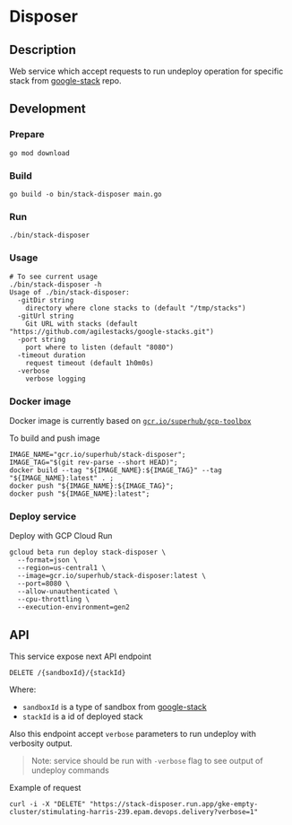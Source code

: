 # Disposer

## Description

Web service which accept requests to run undeploy operation for specific stack from [google-stack] repo.

## Development

### Prepare

```shell
go mod download
```

### Build

```shell
go build -o bin/stack-disposer main.go
```

### Run

```shell
./bin/stack-disposer
```

### Usage

```shell
# To see current usage
./bin/stack-disposer -h
Usage of ./bin/stack-disposer:
  -gitDir string
    directory where clone stacks to (default "/tmp/stacks")
  -gitUrl string
    Git URL with stacks (default "https://github.com/agilestacks/google-stacks.git")
  -port string
    port where to listen (default "8080")
  -timeout duration
    request timeout (default 1h0m0s)
  -verbose
    verbose logging
```

### Docker image

Docker image is currently based on [`gcr.io/superhub/gcp-toolbox`](https://github.com/agilestacks/toolbox/tree/master/gcp-toolbox)

To build and push image

```shell
IMAGE_NAME="gcr.io/superhub/stack-disposer";
IMAGE_TAG="$(git rev-parse --short HEAD)";
docker build --tag "${IMAGE_NAME}:${IMAGE_TAG}" --tag "${IMAGE_NAME}:latest" . ;
docker push "${IMAGE_NAME}:${IMAGE_TAG}";
docker push "${IMAGE_NAME}:latest";
```

### Deploy service

Deploy with GCP Cloud Run

```shell
gcloud beta run deploy stack-disposer \
  --format=json \
  --region=us-central1 \
  --image=gcr.io/superhub/stack-disposer:latest \
  --port=8080 \
  --allow-unauthenticated \
  --cpu-throttling \
  --execution-environment=gen2
```

## API

This service expose next API endpoint

```api
DELETE /{sandboxId}/{stackId}
```

Where:

- `sandboxId` is a type of sandbox from [google-stack]
- `stackId` is a id of deployed stack

Also this endpoint accept `verbose` parameters to run undeploy with verbosity output.
> Note: service should be run with `-verbose` flag to see output of undeploy commands

Example of request

```shell
curl -i -X "DELETE" "https://stack-disposer.run.app/gke-empty-cluster/stimulating-harris-239.epam.devops.delivery?verbose=1"
```

[google-stack]: https://github.com/agilestacks/google-stacks
